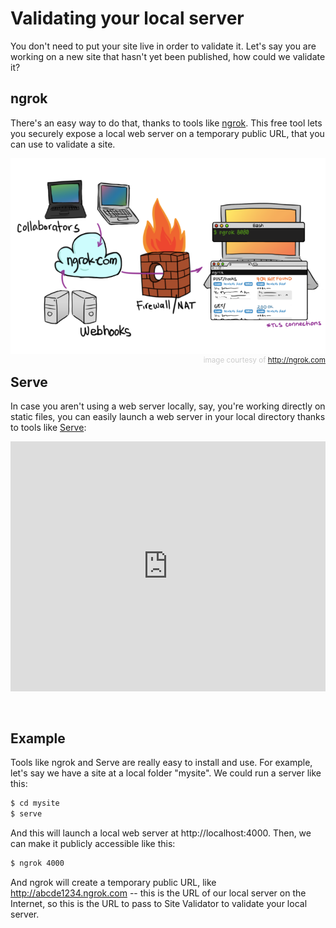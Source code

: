 # Validating your local server

You don't need to put your site live in order to validate it. Let's say you are working on a new site that hasn't yet been published, how could we validate it?

## ngrok

There's an easy way to do that, thanks to tools like [ngrok](https://ngrok.com/). This free tool lets you securely expose a local web server on a temporary public URL, that you can use to validate a site.

![ngrok overview](img/ngrok-overview.png)
<small style="float:right; color: #ccc; margin-bottom: 30px;">image courtesy of http://ngrok.com</small>

## Serve

In case you aren't using a web server locally, say, you're working directly on static files, you can easily launch a web server in your local directory thanks to tools like [Serve](http://get-serve.com/):

<iframe width="100%" height="400" src="https://www.youtube.com/embed/GOUNTa8ME2o" frameborder="0" allowfullscreen style="margin-bottom: 30px;"></iframe>

## Example

Tools like ngrok and Serve are really easy to install and use. For example, let's say we have a site at a local folder "mysite". We could run a server like this:

```bash
$ cd mysite
$ serve
```

And this will launch a local web server at http://localhost:4000. Then, we can make it publicly accessible like this:

```bash
$ ngrok 4000
```

And ngrok will create a temporary public URL, like http://abcde1234.ngrok.com -- this is the URL of our local server on the Internet, so this is the URL to pass to Site Validator to validate your local server.
